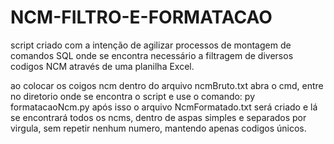 # NCM-FILTRO-E-FORMATACAO

script criado com a intenção de agilizar processos de montagem de comandos SQL onde se encontra necessário a filtragem de diversos codigos NCM através de uma planilha Excel.

ao colocar os coigos ncm dentro do arquivo ncmBruto.txt
abra o cmd, entre no diretorio onde se encontra o script e use o comando: py formatacaoNcm.py
após isso o arquivo NcmFormatado.txt será criado e lá se encontrará todos os ncms, dentro de aspas simples e separados por virgula, sem repetir nenhum numero, mantendo apenas codigos únicos.
